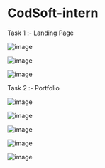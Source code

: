 # CodSoft-intern

Task 1 :- Landing Page

![image](https://github.com/abhishekraj4444/CodSoft-intern/assets/137677263/23edea51-c378-4cf5-ac56-fefe10ea29c3)

![image](https://github.com/abhishekraj4444/CodSoft-intern/assets/137677263/ab4a819f-818a-4885-96d2-44879e6f2685)

![image](https://github.com/abhishekraj4444/CodSoft-intern/assets/137677263/294734a3-fec1-4cd0-9873-8c9de5c1c2cc) 


Task 2 :- Portfolio

![image](https://github.com/abhishekraj4444/CodSoft-intern/assets/137677263/cdcc0a53-0cad-4a64-a731-f239a9735a44)

![image](https://github.com/abhishekraj4444/CodSoft-intern/assets/137677263/d93f0945-65f6-48ac-8b77-8a18cf251624)

![image](https://github.com/abhishekraj4444/CodSoft-intern/assets/137677263/b6dad4e0-5dea-4c36-932c-821cdc4b38a0)

![image](https://github.com/abhishekraj4444/CodSoft-intern/assets/137677263/d4fb304c-e15f-4982-b205-3c71fc22e43f)

![image](https://github.com/abhishekraj4444/CodSoft-intern/assets/137677263/9e48fea4-92f6-4058-a69b-3ad8a43345fc)

